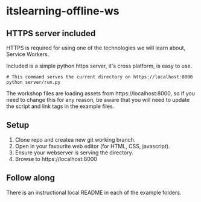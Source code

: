 # itslearning-offline-ws

## HTTPS server included
HTTPS is required for using one of the technologies we will learn about, Service Workers.

Included is a simple python https server, it's cross platform, is easy to use.

```shell
# This command serves the current directory on https://localhost:8000
python server/run.py
```

The workshop files are loading assets from https://localhost:8000, so if you need to change this
for any reason, be aware that you will need to update the script and link tags in the example files.

## Setup
1. Clone repo and createa new git working branch.
2. Open in your favourite web editor (for HTML, CSS, javascript).
3. Ensure your webserver is serving the directory.
4. Browse to https://localhost:8000

## Follow along
There is an instructional local README in each of the example folders.

